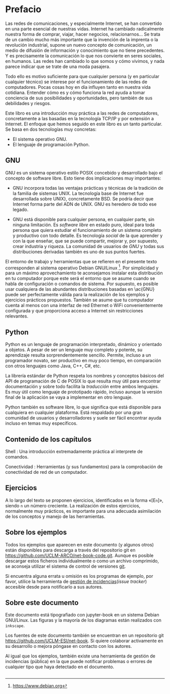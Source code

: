 # Prefacio

Las redes de comunicaciones, y especialmente Internet, se han convertido en una parte
esencial de nuestras vidas. Internet ha cambiado radicalmente nuestra forma de comprar,
viajar, hacer negocios, relacionarnos... Se trata de un cambio mucho más importante que
la invención de la imprenta o la revolución industrial, supone un nuevo concepto de
comunicación, un medio de difusión de información y conocimiento que no tiene
precedentes. Y es precisamente la comunicación lo que nos convierte en seres sociales, en humanos. Las redes han cambiado lo que somos y cómo vivimos, y nada parece indicar que se trate de una moda pasajera.

Todo ello es motivo suficiente para que cualquier persona (y en particular cualquier
técnico) se interese por el funcionamiento de las redes de computadores. Pocas cosas hoy
en día influyen tanto en nuestra vida cotidiana. Entender cómo es y cómo funciona la red
ayuda a tomar conciencia de sus posibilidades y oportunidades, pero también de sus
debilidades y riesgos.

Este libro es una introducción muy práctica a las redes de computadores, concretamente a
las basadas en la tecnología TCP/IP y por extensión a Internet. El enfoque que hemos
seguido en este libro es un tanto particular. Se basa en dos tecnologías muy concretas:

- El sistema operativo GNU.
- El lenguaje de programación Python.


## GNU

GNU es un sistema operativo estilo POSIX concebido y desarrollado bajo el concepto de
software libre. Esto tiene dos implicaciones muy importantes:

- GNU incorpora todas las ventajas prácticas y técnicas de la tradición de la
  familia de sistemas UNIX. La tecnología base de Internet fue desarrollada sobre
  UNIX}, concretamente BSD. Se podría decir que Internet forma parte del
  ADN de UNIX. GNU es heredero de todo ese legado.

- GNU está disponible para cualquier persona, en cualquier parte, sin ninguna
  limitación. Es *software libre* en estado puro, ideal para toda persona que quiera
  estudiar el funcionamiento de un sistema completo y productivo con todo detalle. Es
  tecnología *social* de la que aprender y con la que enseñar, que se puede
  compartir, mejorar y, por supuesto, crear industria y riqueza. La comunidad de usuarios de *GNU* y todas sus distribuciones derivadas también es uno de sus puntos
  fuertes.

El entorno de trabajo y herramientas que se refieren en el presente texto corresponden al sistema operativo Debian GNU/Linux [^1]. Por simplicidad y para un máximo
aprovechamiento te aconsejamos instalar esta distribución en tu computador porque este
será el entorno que se asume cuando se habla de configuración o comandos de sistema. Por
supuesto, es posible usar cualquiera de las abundantes distribuciones basadas en \ac{GNU} puede ser perfectamente válida para la realización de los ejemplos y ejercicios prácticos propuestos. También se asume que tu computador cuenta al menos con una interfaz de red Ethernet o WiFi convenientemente configurada y que proporciona acceso a Internet sin restricciones relevantes.

[^1]: https://www.debian.org


## Python

Python es un lenguaje de programación interpretado, dinámico y orientado a objetos. A
pesar de ser un lenguaje muy completo y potente, su aprendizaje resulta sorprendentemente sencillo. Permite, incluso a un programador novato, ser productivo en muy poco tiempo, en comparación con otros lenguajes como Java, C++, C#, etc.

La librería estándar de Python respeta los nombres y conceptos básicos del API de
programación de C de POSIX lo que resulta muy útil para encontrar documentación y
sobre todo facilita la *traducción* entre ambos lenguajes. Es muy útil como lenguaje
de prototipado rápido, incluso aunque la versión final de la aplicación se vaya a
implementar en otro lenguaje.

Python también es software libre, lo que significa que está disponible para cualquiera en cualquier plataforma. Está respaldado por una gran comunidad de usuarios y desarrolladores y suele ser fácil encontrar ayuda incluso en temas muy específicos.


## Contenido de los capítulos


Shell
: Una introducción extremadamente práctica al interprete de comandos.

Conectividad
: Herramientas (y sus fundamentos) para la comprobación de conectividad de red de un
computador.


## Ejercicios

A lo largo del texto se proponen ejercicios, identificados en la forma «[E`n`]», siendo
`n` un número creciente. La realización de estos ejercicios, normalmente muy prácticos, es importante para una adecuada asimilación de los conceptos y manejo de las herramientas.


## Sobre los ejemplos

Todos los ejemplos que aparecen en este documento (y algunos otros) están disponibles para descarga a través del repositorio git en https://github.com/UCLM-ARCO/net-book-code.git.
Aunque es posible descargar estos ficheros individualmente o como un archivo comprimido,
se aconseja utilizar el sistema de control de versiones
[git](https://git-scm.com).

Si encuentra alguna errata u omisión es los programas de ejemplo, por favor, utilice la
herramienta de [gestión de incidencias](https://github.com/UCLM-ARCO/net-book-code/issues)(*issue tracker*) accesible desde para notificarlo a sus autores.


## Sobre este documento

Este documento está tipografiado con jupyter-book en un sistema Debian GNU/Linux. Las
figuras y la mayoría de los diagramas están realizados con `inkscape`.

Los fuentes de este documento también se encuentran en un repositorio git
https://github.com/UCLM-ESI/net-book. Si quiere colaborar activamente en su desarrollo o
mejora póngase en contacto con los autores.

Al igual que los ejemplos, también existe una herramienta de gestión de incidencias
(pública) en la que puede notificar problemas o errores de cualquier tipo que haya
detectado en el documento.


```{tableofcontents}
```
